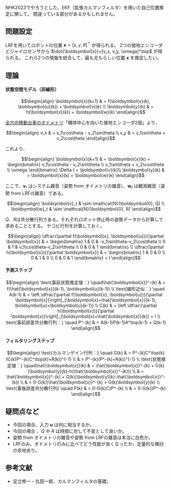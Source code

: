 NHK2023でやろうとした、EKF（拡張カルマンフィルタ）を用いた自己位置推定に関して。
間違っている部分があるかもしれません。

## 問題設定
LRFを用いてロボットの位置 $\boldsymbol{x}=[x, y, \theta]^\top$ が得られる。
2つの接地エンコーダとジャイロセンサから $\dot{\boldsymbol{x}}=[v_x, v_y, \omega]^\top$ が得られる。
これら2つの情報を統合して、最も尤もらしい位置 $\boldsymbol{x}$ を推定したい。

## 理論
#### 状態空間モデル（非線形）
```math
\begin{align}
\boldsymbol{x}(k+1) & = f(\boldsymbol{x}(k), \boldsymbol{u}(k)) + \boldsymbol{v}(k) \\
\boldsymbol{y}(k) & = h(\boldsymbol{x}(k)) + \boldsymbol{w}(k)
\end{align}
```
[全方向移動台車のオドメトリ](https://naokichi-tech.hatenablog.com/entry/2023/02/09/232746)「機体中心を向いた接地エンコーダ2個」より、
```math
\begin{align}
v_x & = v_1\cos\theta - v_2\sin\theta \\
v_y & = v_1\sin\theta + v_2\cos\theta
\end{align}
```
これより、
```math
\begin{align}
\boldsymbol{x}(k+1) & = \boldsymbol{x}(k) +
\begin{bmatrix}
v_1\cos\theta - v_2\sin\theta \\
v_1\sin\theta + v_2\cos\theta \\
\omega
\end{bmatrix}
\Delta t + \boldsymbol{v}(k)\\
\boldsymbol{y}(k) & = \boldsymbol{x}(k) + \boldsymbol{w}(k)
\end{align}
```
ここで、$\boldsymbol{v}_t$ はシステム雑音（姿勢 from オドメトリの雑音）、$\boldsymbol{w}_t$ は観測雑音（姿勢 from LRFの雑音）である。
```math
\begin{align}
\boldsymbol{v}_t & \sim \mathcal{N}(\boldsymbol{0}, Q) \\
\boldsymbol{w}_t & \sim \mathcal{N}(\boldsymbol{0}, R)
\end{align}
```
$Q$、$R$は共分散行列である。それぞれロボット停止時の姿勢データから計算して求めることとする。
ヤコビ行列を計算しておく。
```math
\begin{align}
\dfrac{\partial f(\boldsymbol{x}, \boldsymbol{u})}{\partial \boldsymbol{x}} & =
\begin{bmatrix}
1 & 0 & -v_1\sin\theta-v_2\cos\theta \\
0 & 1 & v_1\cos\theta-v_2\sin\theta \\
0 & 0 & 1
\end{bmatrix} \\
\dfrac{\partial h(\boldsymbol{x})}{\partial \boldsymbol{x}} & =
\begin{bmatrix}
1 & 0 & 0 \\
0 & 1 & 0 \\
0 & 0 & 1
\end{bmatrix}
= I
\end{align}
```

#### 予測ステップ
```math
\begin{align}
\text{事前状態推定値：} \quad\hat{\boldsymbol{x}}^-(k) & = f(\hat{\boldsymbol{x}}(k-1), \boldsymbol{u}(k-1)) \\
\text{線形近似：} \quad A(k-1) & = \left.\dfrac{\partial f(\boldsymbol{x}, \boldsymbol{u})}{\partial \boldsymbol{x}}\right|_{\boldsymbol{x}=\hat{\boldsymbol{x}}(k-1), \boldsymbol{u}=\boldsymbol{u}(k-1)} \\
C(k) & = \left.\dfrac{\partial h(\boldsymbol{x})}{\partial \boldsymbol{x}}\right|_{\boldsymbol{x}=\hat{\boldsymbol{x}}(k)} = I \\
\text{事前誤差共分散行列：} \quad P^-(k) & = A(k-1)P(k-1)A^\top(k-1) + Q(k-1)
\end{align}
```

#### フィルタリングステップ
```math
\begin{align}
\text{カルマンゲイン行列：} \quad G(k) & = P^-(k)C^\top(k)(C(k)P^-(k)C^\top(k)+R(k))^{-1} \\
& = P^-(k)(P^-(k)+R(k))^{-1} \\
\text{状態推定値：} \quad\hat{\boldsymbol{x}}(k) & = \hat{\boldsymbol{x}}^-(k) + G(k)(\boldsymbol{y}(k)-h(\hat{\boldsymbol{x}}^-(k))) \\
& = \hat{\boldsymbol{x}}^-(k) + G(k)(\boldsymbol{y}(k)-\hat{\boldsymbol{x}}^-(k)) \\
& = (I-G(k))\hat{\boldsymbol{x}}^-(k) + G(k)\boldsymbol{y}(k) \\
\text{事後誤差共分散行列} \quad P(k) & = (I-G(k)C)P^-(k) \\
& = (I-G(k))P^-(k)
\end{align}
```

## 疑問点など
- 今回の場合、入力 $\boldsymbol{u}$ は何に相当するか。
- 今回の場合 、$Q$ や $R$ は時間に対して不変として良いか。
- 姿勢 from オドメトリの雑音や姿勢 from LRFの雑音は本当に白色か。
- LRFのみ、オドメトリのみに比べてどう性能が良くなったか、定量的な検討の余地あり。

## 参考文献
- 足立修一・丸田一郎、カルマンフィルタの基礎。
